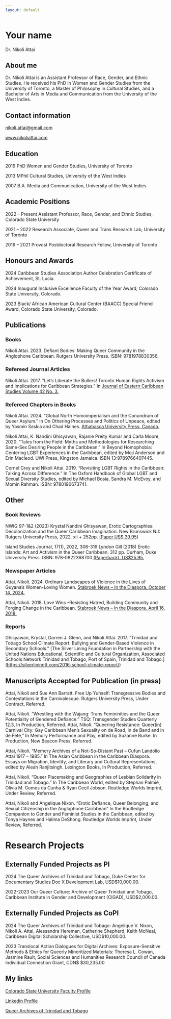 ```yaml
---
layout: default
---
```

# Your name
Dr. Nikoli Attai
## About me

Dr. Nikoli Attai is an Assistant Professor of Race, Gender, and Ethnic Studies. He received his PhD in Women and Gender Studies from the University of Toronto, a Master of Philosophy in Cultural Studies, and a Bachelor of Arts in Media and Communication from the University of the West Indies.

## Contact information

nikoli.attai@gmail.com

www.nikoliattai.com
  
## Education
2019     PhD Women and Gender Studies, University of Toronto

2013     MPhil Cultural Studies, University of the West Indies

2007     B.A. Media and Communication, University of the West Indies

## Academic Positions
2022 – Present     Assistant Professor, Race, Gender, and Ethnic Studies, Colorado State University

2021 – 2022        Research Associate, Queer and Trans Research Lab, University of Toronto

2019 – 2021        Provost Postdoctoral Research Fellow, University of Toronto

## Honours and Awards

2024     Caribbean Studies Association Author Celebration Certificate of Achievement, St. Lucia.

2024     Inaugural Inclusive Excellence Faculty of the Year Award, Colorado State University, Colorado.

2023     Black/ African American Cultural Center (BAACC) Special Friend Award, Colorado State University, Colorado.

## Publications

### Books

Nikoli Attai. 2023. Defiant Bodies: Making Queer Community in the Anglophone Caribbean. Rutgers University Press. ISBN: 9781978830356.

### Refereed Journal Articles

Nikoli Attai. 2017. “Let’s Liberate the Bullers! Toronto Human Rights Activism and Implications for Caribbean Strategies.” In [Journal of Eastern Caribbean Studies Volume 42 No. 3.](https://www.jecsonline.com/journals/volume-42-no-3-december-2017/)

### Refereed Chapters in Books

Nikoli Attai. 2024. “Global North Homoimperialism and the Conundrum of Queer Asylum.” In On Othering Processes and Politics of Unpeace, edited by Yasmin Saskia and Chad Haines. [Athabasca University Press, Canada.](https://doi.org/10.15215/aupress/9781771993869.01)

Nikoli Attai, K. Nandini Ghisyawan, Rajanie Preity Kumar and Carla Moore, 2020. “Tales from the Field: Myths and Methodologies for Researching Same-Sex Desiring People in the Caribbean.” In Beyond Homophobia: Centering LGBT Experiences in the Caribbean, edited by Moji Anderson and Erin Macleod. UWI Press, Kingston Jamaica. ISBN 13:9789766407445.

Cornel Grey and Nikoli Attai. 2019. “Revisiting LGBT Rights in the Caribbean: Talking Across Difference.” In The Oxford Handbook of Global LGBT and Sexual Diversity Studies, edited by Michael Bosia, Sandra M. McEvoy, and Momin Rahman. ISBN: 9780190673741.

## Other

### Book Reviews

NWIG 97-1&2 (2023) Krystal Nandini Ghisyawan, Erotic Cartographies: Decolonization and the Queer Caribbean Imagination. New Brunswick NJ: Rutgers University Press, 2022. xii + 252pp. [(Paper US$ 39.95)](https://doi.org/10.1163/22134360-09701003)

Island Studies Journal, 17(1), 2022, 306-319 Lyndon Gill (2018) Erotic Islands: Art and Activism in the Queer Caribbean. 312 pp. Durham, Duke University Press. ISBN: 978-0822368700 [(Paperback). US$25.95.](https://islandstudiesjournal.org/issue/8165)

### Newspaper Articles

Attai. Nikoli. 2024. Ordinary Landscapes of Violence in the Lives of Guyana’s Women-Loving Women. [Stabroek News – In the Diaspora. October 14, 2024.](https://www.stabroeknews.com/2024/10/14/features/in-the-diaspora/ordinary-landscapes-of-violence-in-the-lives-of-guyanas-women-loving-women-nikoli-attai/)

Attai, Nikoli. 2018. Love Wins –Resisting Hatred, Building Community and Forging Change in the Caribbean. [Stabroek News – In the Diaspora. April 16, 2018.](https://www.stabroeknews.com/2018/features/in-the-diaspora/04/16/love-wins-resisting-hatred-building-community-and-forging-change-in-the-caribbean/)

### Reports

Ghisyawan, Krystal, Darren J. Glenn, and Nikoli Attai. 2017. “Trinidad and Tobago School Climate Report: Bullying and Gender-Based Violence in Secondary Schools.” [The Silver Lining Foundation in Partnership with the United Nations Educational, Scientific and Cultural Organization, Associated Schools Network Trinidad and Tobago, Port of Spain, Trinidad and Tobago.] (https://silverliningtt.com/2016-school-climate-report/)

## Manuscripts Accepted for Publication (in press)

Attai, Nikoli and Sue Ann Barratt. Free Up Yuhself: Transgressive Bodies and Contestations in the Carnivalesque. Rutgers University Press, Under Contract, Referred.

Attai, Nikoli. “Wrestling with the Wajang: Trans Femininities and the Queer Potentiality of Gendered Defiance.” TSQ: Transgender Studies Quarterly 12.3, In Production, Referred. Attai, Nikoli. “Queering Resistance: Queer(in) Carnival City: Gay Caribbean Men’s Sexuality on de Road, in de Band and in de Fete,” In Memory Performance and Play, edited by Suzanne Burke. In Production, New Beacon Press, Referred.

Attai, Nikoli. “Memory Archives of a Not-So-Distant Past – Cufun Landolio Attai 1917 – 1985.” In The Asian Caribbean in the Caribbean Diaspora. Essays on Migration, Identity, and Literary and Cultural Representations, edited by Aleah Ranjitsingh. Lexington Books, In Production, Referred.

Attai, Nikoli. “Queer Placemaking and Geographies of Lesbian Solidarity in Trinidad and Tobago.” In The Caribbean World, edited by Stephan Palmié, Olivia M. Gomes da Cunha & Ryan Cecil Jobson. Routledge Worlds Imprint, Under Review, Referred.

Attai, Nikoli and Angelique Nixon. “Erotic Defiance, Queer Belonging, and Sexual Citizenship in the Anglophone Caribbean” In the Routledge Companion to Gender and Feminist Studies in the Caribbean, edited by Tonya Haynes and Halima DeShong. Routledge Worlds Imprint, Under Review, Referred.

# Research Projects

## Externally Funded Projects as PI

2024       The Queer Archives of Trinidad and Tobago, Duke Center for Documentary Studies Doc X Development Lab, USD$10,000.00.

2022-2023  Our Queer Culture: Archive of Queer Trinidad and Tobago, Caribbean Institute in Gender and Development (CIGAD), USD$2,000.00.

## Externally Funded Projects as CoPI

2024       The Queer Archives of Trinidad and Tobago: Angelique V. Nixon, Nikoli A. Attai, Alessandra Hereman, Catherine Shepherd, Keith McNeal, Caribbean Digital Scholarship Collective, USD$10,000.00.

2023     Translocal Action Dialogues for Digital Archives: Exposure-Sensitive Methods & Ethics for Queerly Minoritized Materials: Theresa L. Cowan, Jasmine Rault, Social Sciences and Humanities Research Council of Canada Individual Connection Grant, CDN$ $30,235.00


## My links

[Colorado State University Faculty Profile](https://www.libarts.colostate.edu/people/nikattai/)

[Linkedin Profile](https://www.linkedin.com/in/dr-nikoli-attai-803b8315)

[Queer Archives of Trinidad and Tobago](https://www.queerarchivestt.org)
